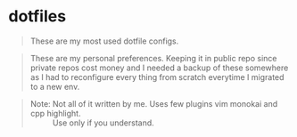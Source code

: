 # dotfiles

> These are my most used dotfile configs.

> These are my personal preferences.
> Keeping it in public repo since private repos cost money and I needed a backup of these somewhere as I had to reconfigure every thing from scratch everytime I migrated to a new env.


> Note: Not all of it written by me. Uses few plugins vim monokai and cpp highlight. <br>
&nbsp;&nbsp;&nbsp;&nbsp;&nbsp;&nbsp;&nbsp;&nbsp;&nbsp;&nbsp;Use only if you understand.
 
